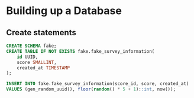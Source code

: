 # Building up a Database

## Create statements

```sql
CREATE SCHEMA fake;
CREATE TABLE IF NOT EXISTS fake.fake_survey_information(
    id UUID,
    score SMALLINT,
    created_at TIMESTAMP
);

INSERT INTO fake.fake_survey_information(score_id, score, created_at)
VALUES (gen_random_uuid(), floor(random() * 5 + 1)::int, now());
```